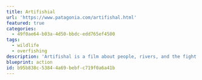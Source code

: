 ```yaml
---
title: Artifishial
url: 'https://www.patagonia.com/artifishal.html'
featured: true
categories:
  - 49f0ae64-b03a-4d50-bbdc-edd765ef4500
tags:
  - wildlife
  - overfishing
description: 'Artifishal is a film about people, rivers, and the fight for the future of wild fish and the environment that supports them. It explores wild salmon’s slide toward extinction, threats posed by fish hatcheries and fish farms, and our continued loss of faith in nature.'
blueprint: action
id: b95b838c-5384-4a69-bebf-c719f0a6a41b
---
```

